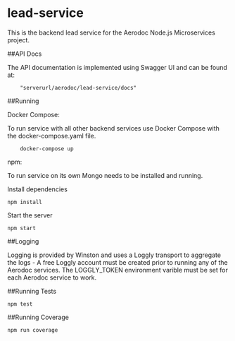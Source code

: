 # lead-service

This is the backend lead service for the Aerodoc Node.js Microservices project. 

##API Docs 

The API documentation is implemented using Swagger UI and can be found at:

        "serverurl/aerodoc/lead-service/docs"

##Running 


Docker Compose:

To run service with all other backend services use Docker Compose with the docker-compose.yaml file.

        docker-compose up
        
npm:

To run service on its own Mongo needs to be installed and running.

Install dependencies

    npm install

Start the server

    npm start
   
##Logging

Logging is provided by Winston and uses a Loggly transport to aggregate the logs - A free Loggly account must be created prior to running any of the Aerodoc services. The LOGGLY_TOKEN environment varible must be set for each Aerodoc service to work.

##Running Tests

    npm test
    
##Running Coverage

    npm run coverage
